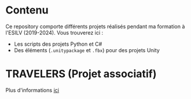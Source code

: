 # Contenu
Ce repository comporte différents projets réalisés pendant ma formation à l'ESILV (2019-2024). Vous trouverez ici :
- Les scripts des projets Python et C#
- Des éléments (`.unitypackage` et `.fbx`) pour des projets Unity 
# TRAVELERS (Projet associatif)
Plus d'informations [ici](https://github.com/THE-TRAVELERS)